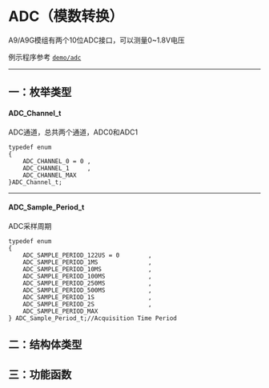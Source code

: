 ADC（模数转换）
======

A9/A9G模组有两个10位ADC接口，可以测量0~1.8V电压

例示程序参考 [`demo/adc`](https://github.com/Ai-Thinker-Open/GPRS_C_SDK/blob/master/demo/adc/src/demo_adc.c)

---


## 一：枚举类型

#### ADC_Channel_t

ADC通道，总共两个通道，ADC0和ADC1

```
typedef enum
{
    ADC_CHANNEL_0 = 0 ,
    ADC_CHANNEL_1     ,
    ADC_CHANNEL_MAX
}ADC_Channel_t;
```
-----

#### ADC_Sample_Period_t

ADC采样周期

```
typedef enum
{
    ADC_SAMPLE_PERIOD_122US = 0        ,
    ADC_SAMPLE_PERIOD_1MS              ,
    ADC_SAMPLE_PERIOD_10MS             ,
    ADC_SAMPLE_PERIOD_100MS            ,
    ADC_SAMPLE_PERIOD_250MS            ,
    ADC_SAMPLE_PERIOD_500MS            ,
    ADC_SAMPLE_PERIOD_1S               ,
    ADC_SAMPLE_PERIOD_2S               ,
    ADC_SAMPLE_PERIOD_MAX              
} ADC_Sample_Period_t;//Acquisition Time Period
```

## 二：结构体类型

## 三：功能函数







